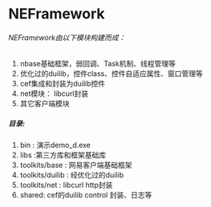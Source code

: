 # NEFramework

###### NEFramework由以下模块构建而成：
1. nbase基础框架，弱回调、Task机制、线程管理等
2. 优化过的duilib，控件class、控件自适应属性、窗口管理等
3. cef集成和封装为duilib控件
4. net模块： libcurl封装
5. 其它客户端模块


##### 目录:
1. bin : 演示demo_d.exe
2. libs :第三方库和框架基础库
3. toolkits/base : 网易客户端基础框架
4. toolkits/duilib : 经优化过的duilib
5. toolkits/net : libcurl http封装 
6. shared: cef的duilib control 封装、日志等
